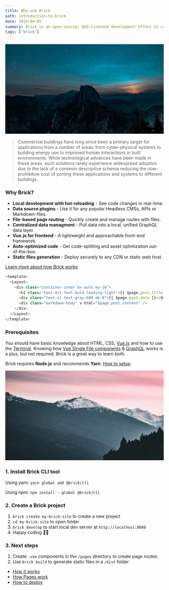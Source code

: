 ```yaml
---
title: Why use Brick
path: introduction-to-brick
date: 2019-04-05
summary: Brick is an open-source, BSD-licensed development effort to create a uniform schema for representing metadata in buildings.
tags: ['brick']
---
```


![background](./images/blog_bg_1.jpg)

> Commercial buildings have long since been a primary target for applications from a number of areas: from cyber-physical systems to building energy use to improved human interactions in built environments. While technological advances have been made in these areas, such solutions rarely experience widespread adoption due to the lack of a common descriptive schema reducing the now-prohibitive cost of porting these applications and systems to different buildings.
### Why Brick?

- **Local development with hot-reloading** - See code changes in real-time.
- **Data source plugins** - Use it for any popular Headless CMSs, APIs or Markdown-files.
- **File-based page routing** - Quickly create and manage routes with files.
- **Centralized data managment** - Pull data into a local, unified GraphQL data layer.
- **Vue.js for frontend** - A lightweight and approachable front-end framework.
- **Auto-optimized code** - Get code-splitting and asset optimization out-of-the-box.
- **Static files generation** - Deploy securely to any CDN or static web host.

[Learn more about how Brick works](/docs/how-it-works)

```js
<template>
  <Layout>
    <div class="container-inner mx-auto my-16">
      <h1 class="text-4xl font-bold leading-tight">{{ $page.post.title }}</h1>
      <div class="text-xl text-gray-600 mb-8">{{ $page.post.date }}</div>
      <div class="markdown-body" v-html="$page.post.content" />
    </div>
  </Layout>
</template>
```


### Prerequisites
You should have basic knowledge about HTML, CSS, [Vue.js](https://vuejs.org) and how to use the [Terminal](https://www.linode.com/docs/tools-reference/tools/using-the-terminal/). Knowing how [Vue Single File components](https://vuejs.org/v2/guide/single-file-components.html) & [GraphQL](https://www.graphql.com/) works is a plus, but not required. Brick is a great way to learn both.

Brick requires **Node.js** and recommends **Yarn**. [How to setup](/docs/prerequisites)

![background](./images/background.jpg)

### 1. Install Brick CLI tool

Using yarn:
`yarn global add @brick/cli`

Using npm:
`npm install --global @brick/cli`

### 2. Create a Brick project

1. `brick create my-brick-site` to create a new project </li>
2. `cd my-brick-site` to open folder
3. `brick develop` to start local dev server at `http://localhost:8080`
4. Happy coding 🎉🙌

### 3. Next steps

1. Create `.vue` components in the `/pages` directory to create page routes.
2. Use `brick build` to generate static files in a `/dist` folder


- [How it works](/docs/how-it-works)
- [How Pages work](/docs/pages)
- [How to deploy](/docs/deployment)
